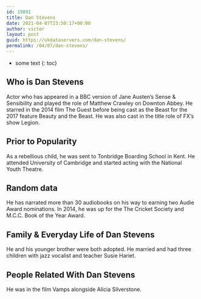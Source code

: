 ```yaml
---
id: 19891
title: Dan Stevens
date: 2021-04-07T23:50:17+00:00
author: victor
layout: post
guid: https://ukdataservers.com/dan-stevens/
permalink: /04/07/dan-stevens/
---
```


* some text
{: toc}


## Who is Dan Stevens



Actor who has appeared in a BBC version of Jane Austen&#8217;s Sense & Sensibility and played the role of Matthew Crawley on Downton Abbey. He starred in the 2014 film The Guest before being cast as the Beast for the 2017 feature Beauty and the Beast. He was also cast in the title role of FX&#8217;s show Legion. 

                
                
                
## Prior to Popularity



As a rebellious child, he was sent to Tonbridge Boarding School in Kent. He attended University of Cambridge and started acting with the National Youth Theatre. 

                
                
                
## Random data



He has narrated more than 30 audiobooks on his way to earning two Audie Award nominations. In 2014, he was up for the The Cricket Society and M.C.C. Book of the Year Award. 

                
                
                
## Family & Everyday Life of Dan Stevens



He and his younger brother were both adopted. He married and had three children with jazz vocalist and teacher Susie Hariet. 

                
                
                
## People Related With Dan Stevens



He was in the film Vamps alongside Alicia Silverstone. 

                
              
            
          
          
          